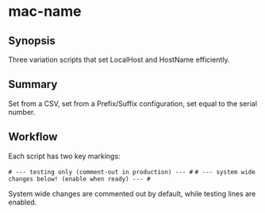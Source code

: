 # mac-name

## Synopsis

Three variation scripts that set LocalHost and HostName efficiently.

## Summary

Set from a CSV, set from a Prefix/Suffix configuration, set equal to the serial
number.

## Workflow

Each script has two key markings:

`# --- testing only (comment-out in production) --- #`
`# --- system wide changes below! (enable when ready) --- #`

System wide changes are commented out by default, while testing lines are enabled.
